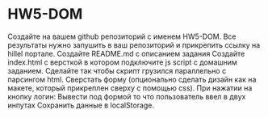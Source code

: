 # HW5-DOM

Создайте на вашем github репозиторий с именем HW5-DOM. Все результаты нужно запушить в ваш репозиторий и прикрепить ссылку на hillel портале.
Создайте README.md с описанием задания
Создайте index.html с версткой в котором подключите js script с домашним заданием.
Сделайте так чтобы скрипт грузился параллельно с парсингом html.
Сверстать форму (опционально сделать дизайн как на макете, который прикреплен сверху с помощью css).
При нажатии на кнопку логин:
Вывести под формой то что пользователь ввел в двух инпутах
Сохранить данные в localStorage. 
